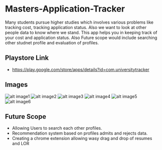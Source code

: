 # Masters-Application-Tracker

Many students pursue higher studies which involves various problems like tracking cost, tracking application status. Also we want to look at other people data to
know where we stand. This app helps you in keeping track of your cost and application status. 
Also Future scope would include searching other studnet profile and evaluation of profiles.

## Playstore Link
* https://play.google.com/store/apps/details?id=com.universitytracker

## Images
![alt image1](https://play-lh.googleusercontent.com/rS1rtGa4NcpAkI2lLYpLxgvQQGlM0YrLZRIoj4B9zG9gO4GoPHaPsC8uLDQQCJW9wws)
![alt image2](https://play-lh.googleusercontent.com/NZjPsTfUuuKM70VprnDuoudpzYjgLejYcN8cnWANxhV493DVyr2xOZLjcocBCpxtpq4)
![alt image3](https://play-lh.googleusercontent.com/UDZ88ekWmZUx3aFpEbMe_BeKFIu-fJzWk9hMkThfVjaASLrX6Xw4nw0FAjvG714yBg)
![alt image4](https://play-lh.googleusercontent.com/Xfr2Xmq6Dq9PZVVvZJ3Kut_1xpI7J2ppzQsF4JnFgKEIjiiOS_1fpaBa_nVhUqUhUTw)
![alt image5](https://play-lh.googleusercontent.com/ingxkezPv--7BFDgSyN6RoZWQujULguk96nspWjHltz7BNpKs7HPjRriA5r6e2pIoGU)
![alt image6](https://play-lh.googleusercontent.com/rRSWgld57VOmCPnH6S6jkG-e3KmzpdcDeZNJ3UW54lqCgq1oNP3xBr1XtcKb5ek4syU)

## Future Scope
* Allowing Users to search each other profiles.
* Recommendation system based on profiles admits and rejects data.
* Creating a chrome extension allowing wasy drag and drop of resumes and LOR
